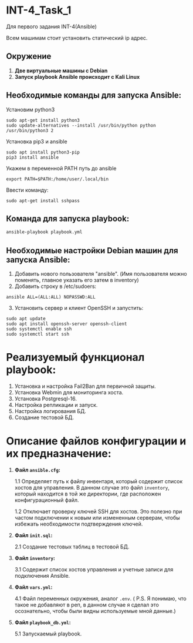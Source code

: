 # INT-4_Task_1
Для первого задания INT-4(Ansible)

Всем машимам стоит установить статический ip адрес. 

## Окружение

1. **Две виртуальные машины с Debian**
2. **Запуск playbook Ansible происходит с Kali Linux**


## Необходимые команды для запуска Ansible:


Установим python3

```
sudo apt-get install python3
sudo update-alternatives --install /usr/bin/python python /usr/bin/python3 2
```

Установка pip3 и ansible

```
sudo apt install python3-pip
pip3 install ansible
```

Укажем в переменной PATH путь до ansible
```
export PATH=$PATH:/home/user/.local/bin
```

Ввести команду: 

```
sudo apt-get install sshpass
```


## Команда для запуска playbook:

```bash
ansible-playbook playbook.yml
```

## Необходимые настройки Debian машин для запуска Ansible:

1. Добавить нового пользователя "ansible". (Имя пользователя можно поменять, главное указать его затем в inventory)
2. Добавить строку в /etc/sudoers:

```
ansible ALL=(ALL:ALL) NOPASSWD:ALL
```
3. Установить сервер и клиент OpenSSH и запустить:

```
sudo apt update
sudo apt install openssh-server openssh-client
sudo systemctl enable ssh
sudo systemctl start ssh
```

# Реализуемый функционал playbook:

1. Установка и настройка Fail2Ban для первичной защиты.
2. Установка Webmin для мониторинга хоста.
3. Установка Postgresql-16.
4. Настройка репликации и запуск.
5. Настройка логирования БД.
6. Создание тестовой БД.

# Описание файлов конфигурации и их предназначение:

1. **Файл `ansible.cfg`:**
   
   1.1 Определяет путь к файлу инвентаря, который содержит список хостов для управления. В данном случае это файл `inventory`, который находится в той же директории, где расположен конфигурационный файл.
   
   1.2 Отключает проверку ключей SSH для хостов. Это полезно при частом подключении к новым или измененным серверам, чтобы избежать необходимости подтверждения ключей.

2. **Файл `init.sql`:**
   
   2.1 Создание тестовых таблиц в тестовой БД.

3. **Файл `inventory`:**
   
   3.1 Содержит список хостов управления и учетные записи для подключения Ansible.

4. **Файл `vars.yml`:**
   
   4.1 Файл переменных окружения, аналог `.env`. ( P.S. Я понимаю, что такое не добавляют в реп, в данном случае я сделал это осознательно, чтобы были видны используемые мной данные.)

5. **Файл `playbook_db.yml`:**
    
   5.1 Запускаемый playbook.

